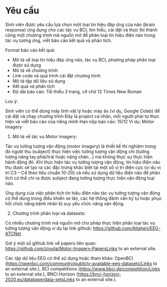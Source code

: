 # Yêu cầu
Sinh viên được yêu cầu lựa chọn một loại tín hiệu đáp ứng của não (brain response) ứng dụng cho các tác vụ BCI, tìm hiểu, cài đặt và thực thi thành công một chương trình mã nguồn mở để phân loại tín hiệu điện não trong tác vụ tương ứng, viết báo cáo kết quả và phân tích.

Format báo cáo kết quả:

- Mô tả về loại tín hiệu đáp ứng não, tác vụ BCI, phương pháp phân loại được sử dụng
- Mô tả về chương trình
- Link code và quá trình cài đặt chương trình
- Mô tả tập dữ liệu sử dụng
- Kết quả và phân tích
- Độ dài báo cáo: Tối thiểu 3 trang, cỡ chữ 12 Times New Roman

Lưu ý:

Sinh viên có thể dùng máy tính vật lý hoặc máy ảo (ví dụ, Google Colab) để cài đặt và chạy chương trình
Đây là project cá nhân, mỗi người phải tự thực hiện và viết báo cáo của riêng mình
Hạn nộp báo cáo: 15/12
Ví dụ: Motor imagery

1. Mô tả về tác vụ Motor imagery:

Tác vụ tưởng tượng vận động (motor imagery) là thiết kế thí nghiệm trong đó người thu (subject) thực hiện việc tưởng tượng vận động chi (tưởng tượng nâng tay phải/trái hoặc nâng chân...) mà không thực sự thực hiện hành động đó. Khi thực hiện tác vụ tưởng tượng vận động, tín hiệu điện não thu được sẽ tạo ra các đặc trưng khác biệt tại một số vị trí điện cực (ví dụ vị trí C3 – C4 theo tiêu chuẩn 10-20) và nếu sử dụng dữ liệu điện não để phân tích có thể chỉ ra được subject đang tưởng tượng thực hiện vận động loại nào.

Ứng dụng của việc phân tích tín hiệu điện não tác vụ tưởng tượng vận động có thể dùng trong điều khiển xe lăn, các hệ thống đánh vần ký tự hoặc phục hồi chức năng bệnh nhân bị suy yếu chức năng vận động.

2. Chương trình phân loại và datasets:

Có nhiều chương trình mã nguồn mở cho phép thực hiện phân loại tác vụ tưởng tượng vận động ví dụ tại link github: https://github.com/Altaheri/EEG-ATCNet

Gợi ý một số github link về papers liên quan: https://github.com/ziyujia/Motor-Imagery-PapersLinks to an external site.

Các tập dữ liệu EEG có thể sử dụng hoặc tham khảo:  OpenBCI (https://openbci.com/community/publicly-available-eeg-datasets/Links to an external site.), BCI competitions (https://www.bbci.de/competition/Links to an external site.), BNCI Horizon (https://bnci-horizon-2020.eu/database/data-setsLinks to an external site.).
